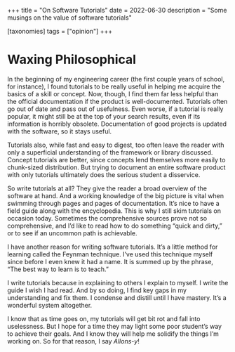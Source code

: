 +++
title = "On Software Tutorials"
date = 2022-06-30
description = "Some musings on the value of software tutorials"

[taxonomies]
tags = ["opinion"]
+++

# Waxing Philosophical

In the beginning of my engineering career (the first couple years of school, for instance), I found tutorials to be really useful in helping me acquire the basics of a skill or concept. Now, though, I find them far less helpful than the official documentation if the product is well-documented. Tutorials often go out of date and pass out of usefulness. Even worse, if a tutorial is really popular, it might still be at the top of your search results, even if its information is horribly obsolete. Documentation of good projects is updated with the software, so it stays useful.

Tutorials also, while fast and easy to digest, too often leave the reader with only a superficial understanding of the framework or library discussed. Concept tutorials are better, since concepts lend themselves more easily to chunk-sized distribution. But trying to document an entire software product with only tutorials ultimately does the serious student a disservice.

So write tutorials at all? They give the reader a broad overview of the software at hand. And a working knowledge of the big picture is vital when swimming through pages and pages of documentation. It’s nice to have a field guide along with the encyclopedia. This is why I still skim tutorials on occasion today. Sometimes the comprehensive sources prove not so comprehensive, and I’d like to read how to do something “quick and dirty,” or to see if an uncommon path is achievable.

I have another reason for writing software tutorials. It’s a little method for learning called the Feynman technique. I’ve used this technique myself since before I even knew it had a name. It is summed up by the phrase, “The best way to learn is to teach.”

I write tutorials because in explaining to others I explain to myself. I write the guide I wish I had read. And by so doing, I find key gaps in my understanding and fix them. I condense and distill until I have mastery. It’s a wonderful system altogether.

I know that as time goes on, my tutorials will get bit rot and fall into uselessness. But I hope for a time they may light some poor student’s way to achieve their goals. And I know they will help me solidify the things I’m working on. So for that reason, I say _Allons-y_!
